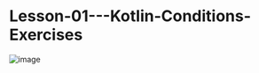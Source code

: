 # Lesson-01---Kotlin-Conditions-Exercises

![image](https://user-images.githubusercontent.com/96946712/233787824-d348e78f-9668-48c9-9aca-9ec10042c0e0.png)
